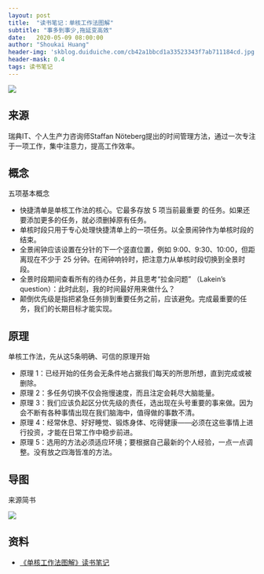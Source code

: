 ```yaml
---
layout: post
title:  "读书笔记：单核工作法图解"
subtitle: "事多到事少,拖延变高效"
date:   2020-05-09 08:00:00
author: "Shoukai Huang"
header-img: 'skblog.duiduiche.com/cb42a1bbcd1a33523343f7ab711184cd.jpg'
header-mask: 0.4
tags: 读书笔记 
---
```


![](http://skblog.duiduiche.com/66a02496a1390813282e24aa45de72d2.jpg)


## 来源

瑞典IT、个人生产力咨询师Staffan Nöteberg提出的时间管理方法，通过一次专注于一项工作，集中注意力，提高工作效率。

## 概念

五项基本概念

* 快捷清单是单核工作法的核心。它最多存放 5 项当前最重要
的任务。如果还要添加更多的任务，就必须删掉原有任务。
* 单核时段只用于专心处理快捷清单上的一项任务。以全景闹钟作为单核时段的结束。
* 全景闹钟应该设置在分针的下一个竖直位置，例如 9:00、9:30、10:00，但距离现在不少于 25 分钟。在闹钟响铃时，把注意力从单核时段切换到全景时段。
* 全景时段期间查看所有的待办任务，并且思考“拉金问题” （Lakein’s question）：此时此刻，我的时间最好用来做什么？
* 颠倒优先级是指把紧急任务排到重要任务之前，应该避免。完成最重要的任务，我们的长期目标才能实现。


## 原理

单核工作法，先从这5条明确、可信的原理开始

* 原理 1：已经开始的任务会无条件地占据我们每天的所思所想，直到完成或被删除。
* 原理 2：多任务切换不仅会拖慢速度，而且注定会耗尽大脑能量。
* 原理 3：我们应该负起区分优先级的责任，选出现在头号重要的事来做。因为会不断有各种事情出现在我们脑海中，值得做的事数不清。
* 原理 4：经常休息、好好睡觉、锻炼身体、吃得健康——必须在这些事情上进行投资，才能在日常工作中稳步前进。
* 原理 5：选用的方法必须适应环境；要根据自己最新的个人经验，一点一点调整。没有放之四海皆准的方法。

## 导图

来源简书

![](http://skblog.duiduiche.com/ac5715c4112e48e6e939a041c063ff6a.jpg)

## 资料

* [《单核工作法图解》读书笔记](https://www.jianshu.com/p/8a53dd7d2219)
